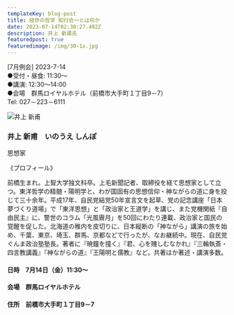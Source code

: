 ```yaml
---
templateKey: blog-post
title: 経世の哲学 知行合一とは何か
date: 2023-07-14T02:30:27.492Z
description: 井上 新甫氏
featuredpost: true
featuredimage: /img/30-1x.jpg
---
```

\[7月例会] 2023-7-14<br />
●受付・昼食: 11:30〜<br />
●講演: 12:30〜14:00<br />
●会場　群馬ロイヤルホテル（前橋市大手町１丁目9－7）<br />
Tel: 027－223－6111<br />

![井上 新甫](/img/30-1x.jpg "井上 新甫　いのうえ しんぽ")

### 井上 新甫　いのうえ しんぽ

思想家

《プロフィール》

前橋生まれ。上智大学独文科卒。上毛新聞記者、取締役を経て思想家として立つ。東洋哲学の精髄・陽明学と、わが国固有の思想信仰・神ながらの道に身を投じて三十余年。平成17年、自民党結党50年宣言文を起草、党の記念講座「日本夢づくり道場」で「東洋思想」と「政治家と王道学」を講じ、また党機関紙『自由民主』に、警世のコラム「光風霽月」を50回にわたり連載、政治家と国民の覚醒を促した。北海道の稚内を皮切りに、日本縦断の「神ながら」講演の旅を始め、千葉、東京、埼玉、群馬、京都などで行ったが、なお継続中。現在、自民党ぐんま政治塾塾長。著者に『暁鐘を撞く』『君、心を賤しむなかれ』『三輪執斎・四言教講義』『神ながらの道』『王陽明と儒教』など。共著ほか著述・講演多数。



#### 日時　7月14日（金）11:30〜

#### 会場　群馬ロイヤルホテル

#### 住所　前橋市大手町１丁目9－7